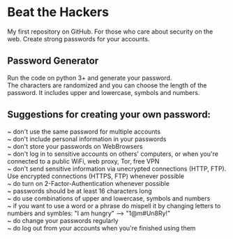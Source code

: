 # Beat the Hackers
My first repository on GitHub. For those who care about security on the web. Create strong passwords for your accounts. <br />

Password Generator
-
Run the code on python 3+ and generate your password. <br />
The characters are randomized and you can choose the length of the password. It includes upper and lowercase, symbols and numbers. <br />

Suggestions for creating your own password:
-
~ don't use the same password for multiple accounts <br />
~ don't include personal information in your passwords <br />
~ don't store your passwords on WebBrowsers <br />
~ don't log in to sensitive accounts on others' computers, or when you're connected to a public WiFi, web proxy, Tor, free VPN <br />
~ don't send sensitive information via unecrypted connections (HTTP, FTP). Use encrypted connections (HTTPS, FTP) whenever possible <br />
~ do turn on 2-Factor-Authentication whenever possible <br />
~ passwords should be at least 16 characters long <br />
~ do use combinations of upper and lowercase, symbols and numbers <br />
~ if you want to use a word or a phrase do mispell it by changing letters to numbers and symbles: "I am hungry" --> "1@m#Un8Ry!" <br />
~ do change your passwords regularly <br />
~ do log out from your accounts when you're finished using them <br />
